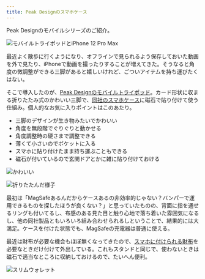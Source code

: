 ```yaml
---
title: Peak Designのスマホケース
---
```

Peak Designのモバイルシリーズのご紹介。

![](https://lh4.googleusercontent.com/irykHR2nvzsseNF6XHW0Sa4UomYn-WwXvFv0eOeTga8vHeJVI_w_r2uz4-nTPd3_zKjpfA98jRAqYC8JUdF-3NsrREBVqHKsv6IiJA37CAqOQhVaKPccD9FQbilQSuQu_E4g4DilKnFHVxUxULmiN9Hn2_5hgiAk0BxLJxdpTPj9JEn2UyiME_i8jZzS "モバイルトライポッドとiPhone 12 Pro Max")

最近よく散歩に行くようになり、オフラインで見られるよう保存しておいた動画を外で見たり、iPhoneで動画を撮ったりすることが増えてきた。そうなると角度の微調整ができる三脚があると嬉しいけれど、ごついアイテムを持ち運びたくはない。

そこで導入したのが、[Peak Designのモバイルトライポッド](https://www.amazon.co.jp/dp/B09FRZPLL3)。カード形状に収まる折りたたみ式のかわいい三脚で、[同社のスマホケース](https://www.amazon.co.jp/dp/B09FP3HP7Z?)に磁石で貼り付けて使う仕組み。個人的なお気に入りポイントはこのあたり。

*   三脚のデザインが生き物みたいでかわいい
*   角度を無段階でぐりぐりと動かせる
*   角度調整時の硬さまで調整できる
*   薄くて小さいのでポケットに入る
*   スマホに貼り付けたまま持ち運ぶこともできる
*   磁石が付いているので玄関ドアとかに雑に貼り付けておける

![](https://lh3.googleusercontent.com/sMsI1PAcR9ZSh-vRBzpOdsLGoQliN5cGli8mmjJdyB7sNn0UaD0yveT-1OrIHY_cl08RwywGJhr-jHKK74RQ8DMgDp8_nPoLO2RO_ja5tg-puyHx0cOTZ4aGYxH0noQ-1opCDUKOvnvy4HHp6wXVxqKGZzv5c5yyzaxODqAjS-6o6f3F1CTzUig6SqeD "かわいい")

![](https://lh6.googleusercontent.com/60u94-8QwB6RdvSR6sG33q_ucoRNdv1B6RA9-BvextnMlSyjuBRPunB3Xz4NYOiVwATdvB0P7tOglD1ME1f6zSmaw7hkuTEyki19UDMV_gw8TbIp-q3c5UXBsLjaXLuLFn3pPgBLKz4j8lJtt8OAIM2o3RTEQjAT8MGdKOP0qNkCAknLRuueqsqQFiqx "折りたたんだ様子")

最初は「MagSafeあるんだからケースあるの非効率的じゃない？バンパーで運用できるものを探したほうが良くない？」と思っていたものの、背面に指を通せるリングも付いてるし、布感のある見た目と触り心地で落ち着いた雰囲気になるし、他の同社製品ともいろいろ組み合わせられるしということで、結果的には大満足。ケースを付けた状態でも、MagSafeの充電器は普通に使える。

最近は財布が必要な機会もほぼ無くなってきたので、[スマホに付けられる財布](https://www.amazon.co.jp/dp/B09FSGW671)を必要なときだけ付けて外出している。これもスタンドと同じで、使わないときは磁石で適当なところに収納しておけるので、たいへん便利。

![](https://lh3.googleusercontent.com/OOl49c8S6M7aZTwBisQLEvOGLTiUNvEoN7FmPuuOTkCyG22pEdsc0EBj-UJTPptq9YAPabXp68Kbu2f_zrWWqaKTP6di7dEz4MVe9Rfv56DWmK9DOlHYfvw2PqRspQOPa93vvhFGlmBSqUWGgHIc1-2zDNPAccl12C_7k8fUFyaWV_hSpsGwHFxEBbcq "スリムウォレット")
